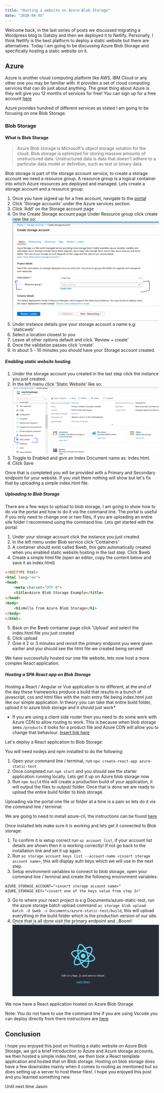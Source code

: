 ```yaml
---
title: "Hosting a website on Azure Blob Storage"
date: "2020-04-XX"
---
```


Welcome back, in the last series of posts we discussed migrating a Wordpress blog to Gatsby and then we deployed it to Netlify. Personally, I think Netlify is the best platform to deploy a static website but there are alternatives. Today I am going to be discussing Azure Blob Storage and specifically hosting a static website on it.

## Azure

Azure is another cloud computing platform like AWS, IBM Cloud or any other one you may be familiar with. It provides a set of cloud computing services that can do just about anything. The great thing about Azure is they will give you 12 months of services for free! You can sign up for a free account [here](https://azure.microsoft.com/en-us/free/)

Azure provides hundred of different services as stated I am going to be focusing on one Blob Storage.

### Blob Storage

#### What is Blob Storage

> Azure Blob storage is Microsoft's object storage solution for the cloud. Blob storage is optimized for storing massive amounts of unstructured data. Unstructured data is data that doesn't adhere to a particular data model or definition, such as text or binary data.

Blob storage is part of the storage account service, to create a storage account we need a resource group. A resource group is a logical container into which Azure resources are deployed and managed. Lets create a storage account and a resource group:

1. Once you have signed up for a free account, navigate to the [portal](https://portal.azure.com/#home)
2. Click 'Storage accounts' under the Azure services section.
3. Click 'Add' on the Storage account page
4. On the Create Storage account page Under Resource group click create new like so:
![Create Resource](./images/create_resource_group.PNG)
5. Under instance details give your storage account a name e.g: 'staticweb'
6. Select a location closest to you
7. Leave all other options default and click 'Review + create'
8. Once the validation passes click 'create'
9. In about 5 - 10 minutes you should have your Storage account created.


##### Enabling static website hosting
1. Under the storage account you created in the last step click the instance you just created.
2. In the left menu click 'Static Website' like so:
![Static Website](./images/static_website.png)
3. Toggle to Enabled and give an Index Document name as: index.html.
4. Click Save

Once that is completed you will be provided with a Primary and Secondary endpoint for your website. If you visit them nothing will show but let's fix that by uploading a simple index.html file.

##### Uploading to Blob Storage

There are a few ways to upload to blob storage, I am going to show how to do via the portal and how to do it via the command line. The portal is useful if you only need to change one or two files, if you are uploading an entire site folder I recommend using the command line. Lets get started with the portal:

1. Under your storage account click the instance you just created.
2. In the left menu under Blob service click 'Containers'
3. A container should exist called $web, this gets automatically created when you enabled static website hosting in the last step. Click $web
4. Create a simple html file (open an editor, copy the content below and save it as index.html)
```html
<!DOCTYPE html>
<html lang="en">
<head>
    <meta charset="UTF-8">
    <title>Azure Blob Storage Example</title>
</head>
<body>
    <h1>Hello from Azure Blob Storage</h1>
</body>
</html>
```
5. Back on the $web container page click 'Upload' and select the index.html file you just created
6. Click upload
7. Give it 2 or 3 minutes and revisit the primary endpoint you were given earlier and you should see the html file we created being served!

We have successfully hosted our one file website, lets now host a more complex React application.

##### Hosting a SPA React app on Blob Storage

Hosting a React / Angular or Vue application is no different, at the end of the day these frameworks produce a build that results in a bunch of javascript, css and html files with the main entry file being index.html just like our simple application. In theory you can take that entire build folder, upload it to azure blob storage and it should just work*

* If you are using a client side router then you need to do some work with Azure CDN to allow routing to work. This is because when blob storage sees `/products` it looks for a product file and Azure CDN will allow you to change that behaviour. [Insert link here]()

Let's deploy a React application to Blob Storage:

You will need nodejs and npm installed to do the following:

1. Open your command line / terminal, run `npx create-react-app azure-static-test`
2. Once completed run `npm start` and you should see the starter application running locally. Lets get it up on Azure blob storage now
3. Run `npm build` this will create a production build of your application, it will output the files to output/ folder. Once that is done we are ready to upload the entire build folder to blob storage.

Uploading via the portal one file or folder at a time is a pain so lets do it via the command line / terminal:

We are going to need to install azure-cli, the instructions can be found [here](https://docs.microsoft.com/en-us/cli/azure/install-azure-cli?view=azure-cli-latest)

Once installed lets make sure it is working and lets get it connected to Blob storage:

1. To confirm it is setup correct run `az account list`, if your account list details are shown then it is working correctly! If not go back to the installation link and set it up again.
2. Run `az storage account keys list --account-name <insert storage account name>`, this will display auth keys which we will use in the next step.
2. Setup environment variables to connect to blob storage, open your command line / terminal and create the following environment variables:
```
AZURE_STORAGE_ACCOUNT="<insert storage account name>"
AZURE_STORAGE_KEY="<insert one of the keys value from step 3>"
```
3. Go to where your react project is e.g Documents/azure-static-test, run the azure storage batch upload command `az storage blob upload-batch -d $web -s Documents/azure-static-test/build`, this will upload everything in the build folder which is the production version of our site.
4. Once that is all done visit the primary endpoint and...Boom!:
![Hosted React App](./images/hosted_react_app.png)

We now have a React application hosted on Azure Blob Storage

Note: You do not have to use the command line if you are using Vscode you can deploy directly from there instructions are [here](https://docs.microsoft.com/bs-latn-ba/azure/storage/blobs/storage-blob-static-website-host)

## Conclusion

I hope you enjoyed this post on Hosting a static website on Azure Blob Storage, we got a brief introduction to Azure and Azure storage accounts, we then hosted a simple index.html, we then took a React template application and hosted that on Blob storage. Hosting on blob storage does have a few downsides mainly when it comes to routing as mentioned but so does setting up a server to host these files!. I hope you enjoyed this post and you learned something new.

Until next time
Jason
